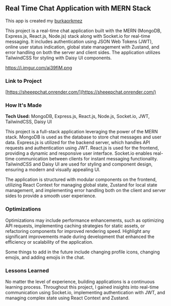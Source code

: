## Real Time Chat Application with MERN Stack

This app is created my [burkaorkmez](https://github.com/burakorkmez)

This project is a real-time chat application built with the MERN (MongoDB, Express.js, React.js, Node.js) stack along with Socket.io for real-time messaging. 
It includes authentication using JSON Web Tokens (JWT), online user status indication, global state management with Zustand, and error handling on both the server and client sides. 
The application utilizes TailwindCSS for styling with Daisy UI components.

[https://i.imgur.com/ai39fiM.png
](https://i.imgur.com/ai39fiM.png)

### Link to Project

[https://sheeepchat.onrender.com/](https://sheeepchat.onrender.com/)

### How It's Made

**Tech Used:** MongoDB, Express.js, React.js, Node.js, Socket.io, JWT, TailwindCSS, Daisy UI

This project is a full-stack application leveraging the power of the MERN stack. MongoDB is used as the database to store chat messages and user data. 
Express.js is utilized for the backend server, which handles API requests and authentication using JWT. React.js is used for the frontend, providing a dynamic and responsive user interface. 
Socket.io enables real-time communication between clients for instant messaging functionality. TailwindCSS and Daisy UI are used for styling and component design, ensuring a modern and visually appealing UI.

The application is structured with modular components on the frontend, utilizing React Context for managing global state, 
Zustand for local state management, and implementing error handling both on the client and server sides to provide a smooth user experience.

### Optimizations

Optimizations may include performance enhancements, such as optimizing API requests, implementing caching strategies for static assets, or refactoring components for improved rendering speed. 
Highlight any significant improvements made during development that enhanced the efficiency or scalability of the application.

Some things to add in the future include changing profile icons, changing emojis, and adding emojis in the chat.

### Lessons Learned

No matter the level of experience, building applications is a continuous learning process. Throughout this project, I gained insights into real-time communication using Socket.io, 
implementing authentication with JWT, and managing complex state using React Context and Zustand.

